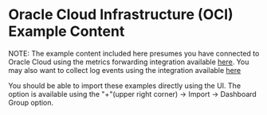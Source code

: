 # Oracle Cloud Infrastructure (OCI) Example Content

NOTE: The example content included here presumes you have connected to Oracle
Cloud using the metrics forwarding integration available [here](https://github.com/jadbSFx/oracle-functions-samples/tree/master/samples/oci-monitoring-metrics-to-splunk-observability-python).
You may also want to collect log events using the integration available [here](https://github.com/jadbSFx/oracle-functions-samples/tree/master/samples/oci-logs-splunk-hec)

You should be able to import these examples directly using the UI. The option is
available using the "+"(upper right corner) -> Import -> Dashboard Group option.
